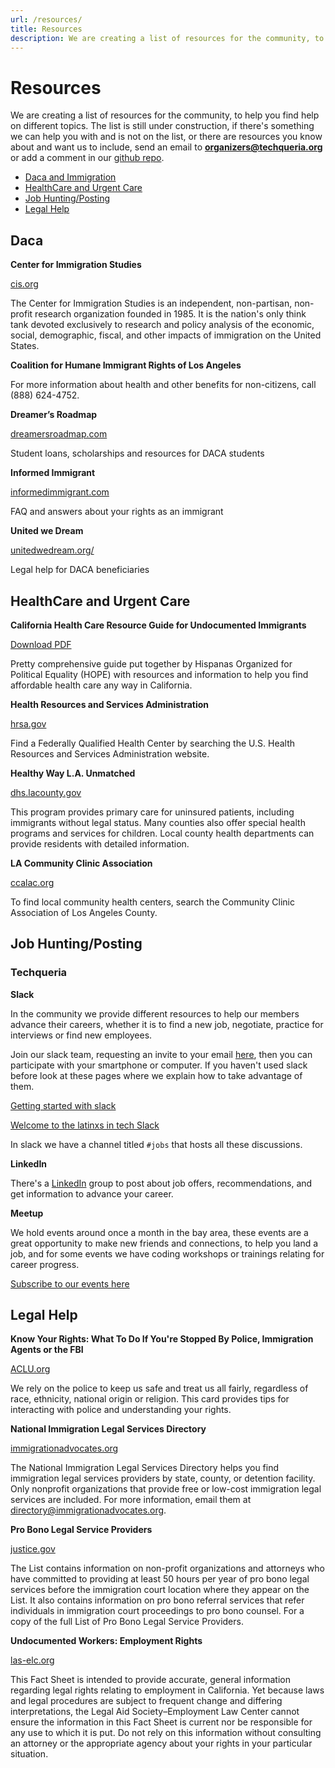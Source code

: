 ```yaml
---
url: /resources/
title: Resources
description: We are creating a list of resources for the community, to help you find help on different topics.
---
```


# Resources

We are creating a list of resources for the community, to help you find help
on different topics. The list is still under construction, if there's
something we can help you with and is not on the list, or there are resources
you know about and want us to include, send an email to **organizers@techqueria.org** or
add a comment in our [github repo](https://github.com/techqueria/site/issues/3).

- [Daca and Immigration](#daca)
- [HealthCare and Urgent Care](#health)
- [Job Hunting/Posting](#jobs)
- [Legal Help](#legal)

<a name="daca"></a>
## Daca

**Center for Immigration Studies**

[cis.org](http://cis.org/)

The Center for Immigration Studies is an independent, non-partisan, non-profit
research organization founded in 1985. It is the nation's only think tank
devoted exclusively to research and policy analysis of the economic, social, demographic, fiscal,
and other impacts of immigration on the United States.

**Coalition for Humane Immigrant Rights of Los Angeles**

For more information about health and other benefits for non-citizens, call
(888) 624-4752.

**Dreamer’s Roadmap**

[dreamersroadmap.com](http://www.dreamersroadmap.com/)

Student loans, scholarships and resources for DACA students

**Informed Immigrant**

[informedimmigrant.com](https://www.informedimmigrant.com/)

FAQ and answers about your rights as an immigrant

**United we Dream**

[unitedwedream.org/](http://unitedwedream.org/)

Legal help for DACA beneficiaries

<a name="health"></a>
## HealthCare and Urgent Care

**California Health Care Resource Guide for Undocumented Immigrants**

[Download PDF](/pdf/HEALTHCARE_RESOURCE_GUIDE_HOPE-FINAL_OCTOBER_28.PDF)

Pretty comprehensive guide put together by Hispanas Organized for Political
Equality (HOPE) with resources and information to help you find affordable 
health care any way in California.

**Health Resources and Services Administration**

[hrsa.gov](http://findahealthcenter.hrsa.gov/)


Find a Federally Qualified Health Center by searching the U.S. Health Resources and Services
Administration website.

**Healthy Way L.A. Unmatched**

[dhs.lacounty.gov](http://dhs.lacounty.gov/wps/portal/dhs)

This program provides primary care for uninsured patients, including immigrants without legal status.
Many counties also offer special health programs and services for children. Local county health
departments can provide residents with detailed information.


**LA Community Clinic Association**

[ccalac.org](http://www.ccalac.org)

To find local community health centers, search the Community Clinic Association of Los Angeles County.

<a name="jobs"></a>
## Job Hunting/Posting

### Techqueria

**Slack**

In the community we provide different resources to help our members advance their careers, whether
it is to find a new job, negotiate, practice for interviews or find new employees.

Join our slack team, requesting an invite to your email [here](/slack),
then you can participate with your smartphone or computer. If you haven't used slack before look
at these pages where we explain how to take advantage of them. 

[Getting started with slack](https://get.slack.help/hc/en-us/articles/218080037-Getting-started-for-new-users)

[Welcome to the latinxs in tech Slack](/welcome-to-slack/)

In slack we have a channel titled `#jobs` that hosts all these discussions.

**LinkedIn**

There's a [LinkedIn](https://www.linkedin.com/groups/13500636) group to post about job offers,
recommendations, and get information to advance your career.

**Meetup**

We hold events around once a month in the bay area, these events are a great opportunity to make new
friends and connections, to help you land a job, and for some events we have coding workshops or
trainings relating for career progress.

[Subscribe to our events here](http://www.meetup.com/Latinos-in-Tech-Bay-Area/)

<a name="legal"></a>
## Legal Help

**Know Your Rights: What To Do If You're Stopped By Police, Immigration Agents or the FBI**

[ACLU.org](https://www.aclu.org/know-your-rights/what-do-if-youre-stopped-police-immigration-agents-or-fbi)

We rely on the police to keep us safe and treat us all fairly, regardless of
race, ethnicity, national origin or religion. This card provides tips for
interacting with police and understanding your rights.


**National Immigration Legal Services Directory**

[immigrationadvocates.org](https://www.immigrationadvocates.org/nonprofit/legaldirectory/)

The National Immigration Legal Services Directory helps you find immigration
legal services providers by state, county, or detention facility.  Only
nonprofit organizations that provide free or low-cost immigration legal
services are included.  For more information, email them at
directory@immigrationadvocates.org.

**Pro Bono Legal Service Providers**

[justice.gov](https://www.justice.gov/eoir/list-pro-bono-legal-service-providers-map)

The List contains information on non-profit organizations and attorneys who
have committed to providing at least 50 hours per year of pro bono legal
services before the immigration court location where they appear on the List.
It also contains information on pro bono referral services that refer
individuals in immigration court proceedings to pro bono counsel. For a copy of
the full List of Pro Bono Legal Service Providers.

**Undocumented Workers: Employment Rights**

[las-elc.org](http://las-elc.org/fact-sheets/undocumented-workers-employment-rights)

This Fact Sheet is intended to provide accurate, general information regarding
legal rights relating to employment in California. Yet because laws and legal
procedures are subject to frequent change and differing interpretations, the
Legal Aid Society–Employment Law Center cannot ensure the information in this
Fact Sheet is current nor be responsible for any use to which it is put.  Do
not rely on this information without consulting an attorney or the appropriate
agency about your rights in your particular situation.

